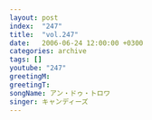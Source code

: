```yaml
---
layout: post
index:  "247"
title:  "vol.247"
date:   2006-06-24 12:00:00 +0300
categories: archive
tags: []
youtube: "247"
greetingM: 
greetingT: 
songName: アン・ドゥ・トロワ
singer: キャンディーズ
---
```

